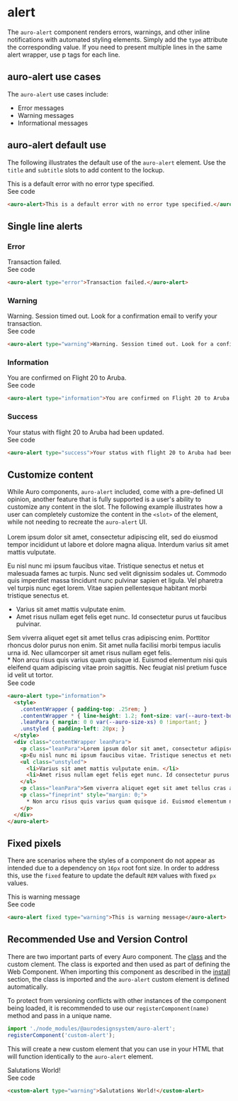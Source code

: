 <!--
The demo.md file is a compiled document. No edits should be made directly to this file.
README.md is created by running `npm run build:docs`.
This file is generated based on a template fetched from `./docs/partials/demo.md`
-->

# alert

<!-- AURO-GENERATED-CONTENT:START (FILE:src=./description.md) -->
<!-- The below content is automatically added from ./description.md -->
The `auro-alert` component renders errors, warnings, and other inline notifications with automated styling elements. Simply add the `type` attribute the corresponding value. If you need to present multiple lines in the same alert wrapper, use p tags for each line.
<!-- AURO-GENERATED-CONTENT:END -->

## auro-alert use cases

<!-- AURO-GENERATED-CONTENT:START (FILE:src=./useCases.md) -->
<!-- The below content is automatically added from ./useCases.md -->
The `auro-alert` use cases include:

* Error messages
* Warning messages
* Informational messages
<!-- AURO-GENERATED-CONTENT:END -->

## auro-alert default use
The following illustrates the default use of the `auro-alert` element. Use the `title` and `subtitle` slots to add content to the lockup.

<div class="exampleWrapper">
  <!-- AURO-GENERATED-CONTENT:START (FILE:src=./../../apiExamples/basic.html) -->
  <!-- The below content is automatically added from ./../../apiExamples/basic.html -->
  <auro-alert>This is a default error with no error type specified.</auro-alert>
  <!-- AURO-GENERATED-CONTENT:END -->
</div>
<auro-accordion alignRight>
  <span slot="trigger">See code</span>
<!-- AURO-GENERATED-CONTENT:START (CODE:src=./../../apiExamples/basic.html) -->
<!-- The below code snippet is automatically added from ./../../apiExamples/basic.html -->

```html
<auro-alert>This is a default error with no error type specified.</auro-alert>
```
<!-- AURO-GENERATED-CONTENT:END -->
</auro-accordion>

## Single line alerts

### Error

<div class="exampleWrapper">
  <!-- AURO-GENERATED-CONTENT:START (FILE:src=./../../apiExamples/error.html) -->
  <!-- The below content is automatically added from ./../../apiExamples/error.html -->
  <auro-alert type="error">Transaction failed.</auro-alert>
  <!-- AURO-GENERATED-CONTENT:END -->
</div>
<auro-accordion alignRight>
  <span slot="trigger">See code</span>
<!-- AURO-GENERATED-CONTENT:START (CODE:src=./../../apiExamples/error.html) -->
<!-- The below code snippet is automatically added from ./../../apiExamples/error.html -->

```html
<auro-alert type="error">Transaction failed.</auro-alert>
```
<!-- AURO-GENERATED-CONTENT:END -->
</auro-accordion>

### Warning

<div class="exampleWrapper">
  <!-- AURO-GENERATED-CONTENT:START (FILE:src=./../../apiExamples/warning.html) -->
  <!-- The below content is automatically added from ./../../apiExamples/warning.html -->
  <auro-alert type="warning">Warning. Session timed out. Look for a confirmation email to verify your transaction.</auro-alert>
  <!-- AURO-GENERATED-CONTENT:END -->
</div>
<auro-accordion alignRight>
  <span slot="trigger">See code</span>
<!-- AURO-GENERATED-CONTENT:START (CODE:src=./../../apiExamples/warning.html) -->
<!-- The below code snippet is automatically added from ./../../apiExamples/warning.html -->

```html
<auro-alert type="warning">Warning. Session timed out. Look for a confirmation email to verify your transaction.</auro-alert>
```
<!-- AURO-GENERATED-CONTENT:END -->
</auro-accordion>

### Information

<div class="exampleWrapper">
  <!-- AURO-GENERATED-CONTENT:START (FILE:src=./../../apiExamples/information.html) -->
  <!-- The below content is automatically added from ./../../apiExamples/information.html -->
  <auro-alert type="information">You are confirmed on Flight 20 to Aruba.</auro-alert>
  <!-- AURO-GENERATED-CONTENT:END -->
</div>
<auro-accordion alignRight>
  <span slot="trigger">See code</span>
<!-- AURO-GENERATED-CONTENT:START (CODE:src=./../../apiExamples/information.html) -->
<!-- The below code snippet is automatically added from ./../../apiExamples/information.html -->

```html
<auro-alert type="information">You are confirmed on Flight 20 to Aruba.</auro-alert>
```
<!-- AURO-GENERATED-CONTENT:END -->
</auro-accordion>

### Success

<div class="exampleWrapper">
  <!-- AURO-GENERATED-CONTENT:START (FILE:src=./../../apiExamples/success.html) -->
  <!-- The below content is automatically added from ./../../apiExamples/success.html -->
  <auro-alert type="success">Your status with flight 20 to Aruba had been updated.</auro-alert>
  <!-- AURO-GENERATED-CONTENT:END -->
</div>
<auro-accordion alignRight>
  <span slot="trigger">See code</span>
<!-- AURO-GENERATED-CONTENT:START (CODE:src=./../../apiExamples/success.html) -->
<!-- The below code snippet is automatically added from ./../../apiExamples/success.html -->

```html
<auro-alert type="success">Your status with flight 20 to Aruba had been updated.</auro-alert>
```
<!-- AURO-GENERATED-CONTENT:END -->
</auro-accordion>

## Customize content

While Auro components, `auro-alert` included, come with a pre-defined UI opinion, another feature that is fully supported is a user's ability to customize any content in the slot. The following example illustrates how a user can completely customize the content in the `<slot>` of the element, while not needing to recreate the `auro-alert` UI.

<div class="exampleWrapper">
  <!-- AURO-GENERATED-CONTENT:START (FILE:src=./../../apiExamples/custom-content.html) -->
  <!-- The below content is automatically added from ./../../apiExamples/custom-content.html -->
  <auro-alert type="information">
    <style>
      .contentWrapper { padding-top: .25rem; }
      .contentWrapper * { line-height: 1.2; font-size: var(--auro-text-body-size-sm); }
      .leanPara { margin: 0 0 var(--auro-size-xs) 0 !important; }
      .unstyled { padding-left: 20px; }
    </style>
    <div class="contentWrapper leanPara">
      <p class="leanPara">Lorem ipsum dolor sit amet, consectetur adipiscing elit, sed do eiusmod tempor incididunt ut labore et dolore magna aliqua. Interdum varius sit amet mattis vulputate.</p>
      <p>Eu nisl nunc mi ipsum faucibus vitae. Tristique senectus et netus et malesuada fames ac turpis. Nunc sed velit dignissim sodales ut. Commodo quis imperdiet massa tincidunt nunc pulvinar sapien et ligula. Vel pharetra vel turpis nunc eget lorem. Vitae sapien pellentesque habitant morbi tristique senectus et. </p>
      <ul class="unstyled">
        <li>Varius sit amet mattis vulputate enim. </li>
        <li>Amet risus nullam eget felis eget nunc. Id consectetur purus ut faucibus pulvinar.</li>
      </ul>
      <p class="leanPara">Sem viverra aliquet eget sit amet tellus cras adipiscing enim. Porttitor rhoncus dolor purus non enim. Sit amet nulla facilisi morbi tempus iaculis urna id. Nec ullamcorper sit amet risus nullam eget felis.</p>
      <p class="fineprint" style="margin: 0;">
        * Non arcu risus quis varius quam quisque id. Euismod elementum nisi quis eleifend quam adipiscing vitae proin sagittis. Nec feugiat nisl pretium fusce id velit ut tortor.
      </p>
    </div>
  </auro-alert>
  <!-- AURO-GENERATED-CONTENT:END -->
</div>
<auro-accordion alignRight>
  <span slot="trigger">See code</span>
<!-- AURO-GENERATED-CONTENT:START (CODE:src=./../../apiExamples/custom-content.html) -->
<!-- The below code snippet is automatically added from ./../../apiExamples/custom-content.html -->

```html
<auro-alert type="information">
  <style>
    .contentWrapper { padding-top: .25rem; }
    .contentWrapper * { line-height: 1.2; font-size: var(--auro-text-body-size-sm); }
    .leanPara { margin: 0 0 var(--auro-size-xs) 0 !important; }
    .unstyled { padding-left: 20px; }
  </style>
  <div class="contentWrapper leanPara">
    <p class="leanPara">Lorem ipsum dolor sit amet, consectetur adipiscing elit, sed do eiusmod tempor incididunt ut labore et dolore magna aliqua. Interdum varius sit amet mattis vulputate.</p>
    <p>Eu nisl nunc mi ipsum faucibus vitae. Tristique senectus et netus et malesuada fames ac turpis. Nunc sed velit dignissim sodales ut. Commodo quis imperdiet massa tincidunt nunc pulvinar sapien et ligula. Vel pharetra vel turpis nunc eget lorem. Vitae sapien pellentesque habitant morbi tristique senectus et. </p>
    <ul class="unstyled">
      <li>Varius sit amet mattis vulputate enim. </li>
      <li>Amet risus nullam eget felis eget nunc. Id consectetur purus ut faucibus pulvinar.</li>
    </ul>
    <p class="leanPara">Sem viverra aliquet eget sit amet tellus cras adipiscing enim. Porttitor rhoncus dolor purus non enim. Sit amet nulla facilisi morbi tempus iaculis urna id. Nec ullamcorper sit amet risus nullam eget felis.</p>
    <p class="fineprint" style="margin: 0;">
      * Non arcu risus quis varius quam quisque id. Euismod elementum nisi quis eleifend quam adipiscing vitae proin sagittis. Nec feugiat nisl pretium fusce id velit ut tortor.
    </p>
  </div>
</auro-alert>
```
<!-- AURO-GENERATED-CONTENT:END -->
</auro-accordion>

## Fixed pixels

There are scenarios where the styles of a component do not appear as intended due to a dependency on `16px` root font size. In order to address this, use the `fixed` feature to update the default `REM` values with fixed `px` values.

<div class="exampleWrapper">
  <!-- AURO-GENERATED-CONTENT:START (FILE:src=./../../apiExamples/fixed-pixels.html) -->
  <!-- The below content is automatically added from ./../../apiExamples/fixed-pixels.html -->
  <auro-alert fixed type="warning">This is warning message</auro-alert>
  <!-- AURO-GENERATED-CONTENT:END -->
</div>
<auro-accordion alignRight>
  <span slot="trigger">See code</span>
<!-- AURO-GENERATED-CONTENT:START (CODE:src=./../../apiExamples/fixed-pixels.html) -->
<!-- The below code snippet is automatically added from ./../../apiExamples/fixed-pixels.html -->

```html
<auro-alert fixed type="warning">This is warning message</auro-alert>
```
<!-- AURO-GENERATED-CONTENT:END -->
</auro-accordion>

## Recommended Use and Version Control

There are two important parts of every Auro component. The <a href="https://developer.mozilla.org/en-US/docs/Web/JavaScript/Reference/Classes">class</a> and the custom clement. The class is exported and then used as part of defining the Web Component. When importing this component as described in the <a href="#install">install</a> section, the class is imported and the `auro-alert` custom element is defined automatically.

To protect from versioning conflicts with other instances of the component being loaded, it is recommended to use our `registerComponent(name)` method and pass in a unique name.

```js
import './node_modules/@aurodesignsystem/auro-alert';
registerComponent('custom-alert');
```

This will create a new custom element that you can use in your HTML that will function identically to the `auro-alert` element.

<div class="exampleWrapper">
  <!-- AURO-GENERATED-CONTENT:START (FILE:src=./../../apiExamples/custom.html) -->
  <!-- The below content is automatically added from ./../../apiExamples/custom.html -->
  <custom-alert type="warning">Salutations World!</custom-alert>
  <!-- AURO-GENERATED-CONTENT:END -->
</div>
<auro-accordion alignRight>
  <span slot="trigger">See code</span>
<!-- AURO-GENERATED-CONTENT:START (CODE:src=./../../apiExamples/custom.html) -->
<!-- The below code snippet is automatically added from ./../../apiExamples/custom.html -->

```html
<custom-alert type="warning">Salutations World!</custom-alert>
```
<!-- AURO-GENERATED-CONTENT:END -->
</auro-accordion>
